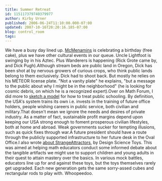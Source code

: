 ```yaml
---
title: Summer Retreat
id: 115117379740379977
author: Kirby Urner
published: 2006-06-24T11:10:00.000-07:00
updated: 2007-10-16T20:20:16.185-07:00
blog: control_room
tags: 
---
```


We have a busy day lined up.  [McMenamins](http://worldgame.blogspot.com/2004/12/intourist-pdx.html) is celebrating a birthday (free cake), plus we have other cultural events in our queue.   Uncle Lightfoot is swinging by in his Aztec.  Plus Wanderers is happening (Rick Grote came by, and Dick Pugh).Although stream beds are public land in Oregon, Dick has been shot at by nervous growers of curious crops, who think public lands belong to them exclusively.  Dick had to shoot back.  But mostly he relies on his METEOR license plate.  "Not a vanity plate" he explains, "but a message to the public about why I might be in the neighborhood" (he is looking for cosmic debris, on which he is a recognized expert).Over on Math Forum, I did more to [sketch a model](http://mathforum.org/kb/message.jspa?messageID=4842790) for how to treat public schooling.  By definition, the USA's system trains its own i.e. invests in the training of future office holders, people wishing careers in public service, both civilian and military.That doesn't mean we ignore the needs and desires of private industry.  As a matter of fact, sustainable profit margins depend upon keeping our USA strong enough to foment prosperous civilian lifestyles, both at home and abroad.  Weak governments sucker for tempting illusions, such as quick fixes through war.A future president should have a route through the publicly supported infrastructure to her future desk in the Oval Office.I also wrote [about StrangeAttractors](http://mathforum.org/kb/thread.jspa?threadID=1403434), by Design Science Toys.  This was aimed at helping math educators conduct some informed debate about the tangible artifacts we might use to support children and young adults in their quest to attain mastery over the basics.  In various mock battles, educators line up for and against these toys, but the toys themselves rarely get upgraded.  Each new generation gets the same sorry-assed cubes and rectangular rods to play with.  Whoopeedoo.